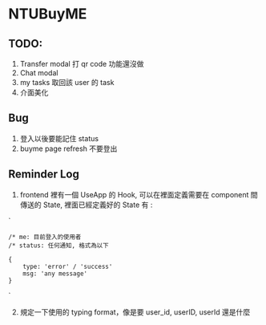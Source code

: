 # NTUBuyME

## TODO:

1. Transfer modal 打 qr code 功能還沒做
2. Chat modal
3. my tasks 取回該 user 的 task
4. 介面美化


## Bug

1. 登入以後要能記住 status
2. buyme page refresh 不要登出

## Reminder Log

1. frontend 裡有一個 UseApp 的 Hook, 可以在裡面定義需要在 component 間傳送的 State, 裡面已經定義好的 State 有 :

`

    /* me: 目前登入的使用者
    /* status: 任何通知, 格式為以下

    {
        type: 'error' / 'success'
        msg: 'any message'
    }

`

2. 規定一下使用的 typing format，像是要 user_id, userID, userId 還是什麼
